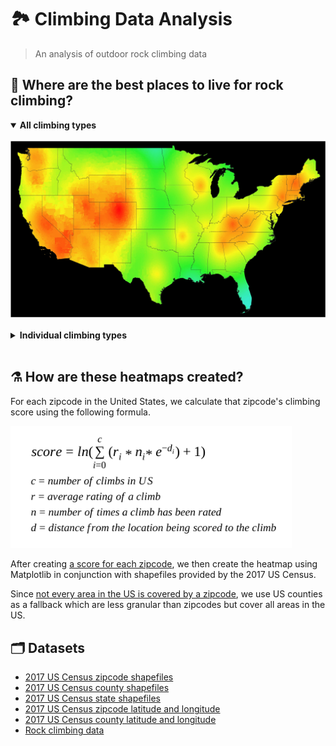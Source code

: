 # 🏞️ Climbing Data Analysis

> An analysis of outdoor rock climbing data

## 🌄 Where are the best places to live for rock climbing?

<details open>
  <summary><b>All climbing types</b></summary>
  <br/>
  <img src="./heatmaps/all.jpg">
</details>

<br/>

<details>
  <summary><b>Individual climbing types</b></summary>
  <br/>

  <b>Sport</b>
  <img src="./heatmaps/sport.jpg">
  <br/>

  <b>Bouldering</b>
  <img src="./heatmaps/boulder.jpg">
  <br/>

  <b>Trad</b>
  <img src="./heatmaps/trad.jpg">
  <br/>

  <b>Toprope</b>
  <img src="./heatmaps/toprope.jpg">
  <br/>

  <b>Aid</b>
  <img src="./heatmaps/aid.jpg">
  <br/>

  <b>Alpine</b>
  <img src="./heatmaps/alpine.jpg">
  <br/>

  <b>Snow</b>
  <img src="./heatmaps/snow.jpg">
  <br/>

  <b>Ice</b>
  <img src="./heatmaps/ice.jpg">
  <br/>

  <b>Mixed</b>
  <img src="./heatmaps/mixed.jpg">
</details>

<br/>

## ⚗️ How are these heatmaps created?

For each zipcode in the United States, we calculate that zipcode's climbing score using the following formula.

<img src="./equation.png" width="450">

After creating [a score for each zipcode](./data/geo-scores), we then create the heatmap using Matplotlib in conjunction with shapefiles provided by the 2017 US Census.

Since [not every area in the US is covered by a zipcode](https://www.reddit.com/r/MapPorn/comments/938z9e/map_of_us_zip_code_regions/), we use US counties as a fallback which are less granular than zipcodes but cover all areas in the US.

## 🗂️ Datasets

- [2017 US Census zipcode shapefiles](https://www.census.gov/geo/maps-data/data/cbf/cbf_counties.html)
- [2017 US Census county shapefiles](https://www.census.gov/geo/maps-data/data/cbf/cbf_counties.html)
- [2017 US Census state shapefiles](https://www.census.gov/geo/maps-data/data/cbf/cbf_counties.html)
- [2017 US Census zipcode latitude and longitude](https://gist.github.com/erichurst/7882666)
- [2017 US Census county latitude and longitude](https://www.census.gov/geo/maps-data/data/gazetteer2017.html)
- [Rock climbing data](https://github.com/alexcrist/mountain-project-scraper)
